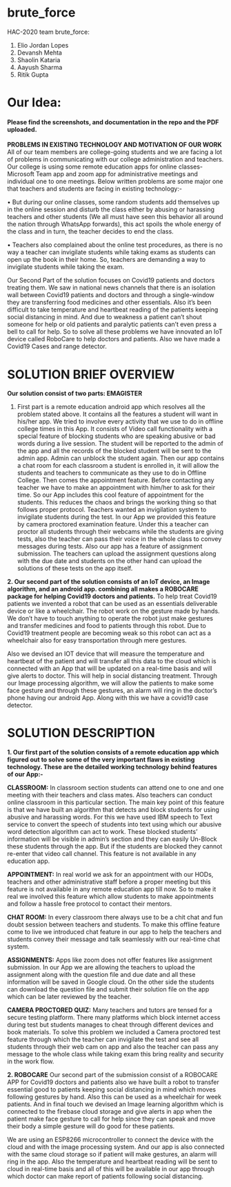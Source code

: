# brute_force
HAC-2020 team brute_force:
1. Elio Jordan Lopes
2. Devansh Mehta
3. Shaolin Kataria
4. Aayush Sharma
5. Ritik Gupta

# Our Idea: 

#### Please find the screenshots, and documentation in the repo and the PDF uploaded.
**PROBLEMS IN EXISTING TECHNOLOGY AND MOTIVATION OF OUR WORK**
All of our team members are college-going students and we are facing a lot of problems in communicating with our college administration and teachers. Our college is using some remote education apps for online classes- Microsoft Team app and zoom app for administrative meetings and individual one to one meetings. Below written problems are some major one that teachers and students are facing in existing technology:-

•	But during our online classes, some random students add themselves up in the online session and disturb the class either by abusing or harassing teachers and other students (We all must have seen this behavior all around the nation through WhatsApp forwards), this act spoils the whole energy of the class and in turn, the teacher decides to end the class.

•	Teachers also complained about the online test procedures, as there is no way a teacher can invigilate students while taking exams as students can open up the book in their home. So, teachers are demanding a way to invigilate students while taking the exam.

Our Second Part of the solution focuses on Covid19 patients and doctors treating them. We saw in national news channels that there is an isolation wall between Covid19 patients and doctors and through a single-window they are transferring food medicines and other essentials. Also it’s been difficult to take temperature and heartbeat reading of the patients keeping social distancing in mind. And due to weakness a patient can’t shout someone for help or old patients and paralytic patients can’t even press a bell to call for help. So to solve all these problems we have innovated an IoT device called RoboCare to help doctors and patients.
Also we have made a Covid19 Cases and range detector.

# SOLUTION BRIEF OVERVIEW 
**Our solution consist of two parts: EMAGISTER**
1.	First part is a remote education android app which resolves all the problem stated above. It contains all the features a student will want in his/her app. We tried to involve every activity that we use to do in offline college times in this App.
It consists of Video call functionality with a special feature of blocking students who are speaking abusive or bad words during a live session. The student will be reported to the admin of the app and all the records of the blocked student will be sent to the admin app. Admin can unblock the student again. 
Then our app contains a chat room for each classroom a student is enrolled in, it will allow the students and teachers to communicate as they use to do in Offline College.
Then comes the appointment feature. Before contacting any teacher we have to make an appointment with him/her to ask for their time. So our App includes this cool feature of appointment for the students. This reduces the chaos and brings the working thing so that follows proper protocol.
Teachers wanted an invigilation system to invigilate students during the test. In our App we provided this feature by camera proctored examination feature. Under this a teacher can proctor all students through their webcams while the students are giving tests, also the teacher can pass their voice in the whole class to convey messages during tests.
Also our app has a feature of assignment submission. The teachers can upload the assignment questions along with the due date and students on the other hand can upload the solutions of these tests on the app itself.
 
**2.	Our second part of the solution consists of an IoT device, an Image algorithm, and an android app. combining all makes a ROBOCARE package for helping Covid19 doctors and patients.**
To help treat Covid19 patients we invented a robot that can be used as an essentials deliverable device or like a wheelchair. The robot work on the gesture made by hands. We don’t have to touch anything to operate the robot just make gestures and transfer medicines and food to patients through this robot. 
Due to Covid19 treatment people are becoming weak so this robot can act as a wheelchair also for easy transportation through mere gestures.
 
Also we devised an IOT device that will measure the temperature and heartbeat of the patient and will transfer all this data to the cloud which is connected with an App that will be updated on a real-time basis and will give alerts to doctor. This will help in social distancing treatment.
Through our Image processing algorithm, we will allow the patients to make some face gesture and through these gestures, an alarm will ring in the doctor’s phone having our android App.
Along with this we have a covid19 case detector.

# SOLUTION DESCRIPTION

**1.	Our first part of the solution consists of a remote education app which figured out to solve some of the very important flaws in existing technology. These are the detailed working technology behind features of our App:-**

**CLASSROOM:** In classroom section students can attend one to one and one meeting with their teachers and class mates. Also teachers can conduct online classroom in this particular section. The main key point of this feature is that we have built an algorithm that detects and block students for using abusive and harassing words. For this we have used IBM speech to Text service to convert the speech of students into text using which our abusive word detection algorithm can act to work. These blocked students’ information will be visible in admin’s section and they can easily Un-Block these students through the app. But if the students are blocked they cannot re-enter that video call channel. This feature is not available in any education app.

**APPOINTMENT:** In real world we ask for an appointment with our HODs, teachers and other administrative staff before a proper meeting but this feature is not available in any remote education app till now. So to make it real we involved this feature which allow students to make appointments and follow a hassle free protocol to contact their mentors.

**CHAT ROOM:** In every classroom there always use to be a chit chat and fun doubt session between teachers and students. To make this offline feature come to live we introduced chat feature in our app to help the teachers and students convey their message and talk seamlessly with our real-time chat system.

**ASSIGNMENTS:** Apps like zoom does not offer features like assignment submission. In our App we are allowing the teachers to upload the assignment along with the question file and due date and all these information will be saved in Google cloud. On the other side the students can download the question file and submit their solution file on the app which can be later reviewed by the teacher. 

**CAMERA PROCTORED QUIZ:**
Many teachers and tutors are tensed for a secure testing platform. There many platforms which block internet access during test but students manages to cheat through different devices and book materials. To solve this problem we included a Camera proctored test feature through which the teacher can invigilate the test and see all students through their web cam on app and also the teacher can pass any message to the whole class while taking exam this bring reality and security in the work flow.


**2. ROBOCARE**
Our second part of the submission consist of a ROBOCARE APP for Covid19 doctors and patients also we have built a robot to transfer essential good to patients keeping social distancing in mind which moves following gestures by hand. Also this can be used as a wheelchair for week patients. And in final touch we devised an Image learning algorithm which is connected to the firebase cloud storage and give alerts in app when the patient make face gesture to call for help since they can speak and move their body a simple gesture will do good for these patients.

We are using an ESP8266 microcontroller to connect the device with the cloud and with the image processing system. And our app is also connected with the same cloud storage so if patient will make gestures, an alarm will ring in the app. Also the temperature and heartbeat reading will be sent to cloud in real-time basis and all of this will be available in our app through which doctor can make report of patients following social distancing.






